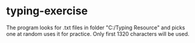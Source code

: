 # typing-exercise

The program looks for .txt files in folder "C:/Typing Resource" and picks one at random uses it for practice. 
Only first 1320 characters will be used.
